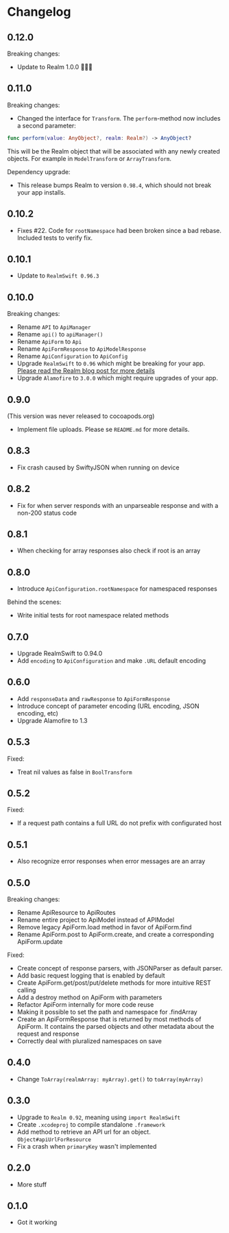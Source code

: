 # Changelog

## 0.12.0

Breaking changes:

- Update to Realm 1.0.0 🎈🎈🎈

## 0.11.0

Breaking changes:

- Changed the interface for `Transform`. The `perform`-method now includes a second parameter:

```swift
func perform(value: AnyObject?, realm: Realm?) -> AnyObject?
```

This will be the Realm object that will be associated with any newly created objects. For example in `ModelTransform` or `ArrayTransform`.

Dependency upgrade:

- This release bumps Realm to version `0.98.4`, which should not break your app installs.

## 0.10.2

- Fixes #22. Code for `rootNamespace` had been broken since a bad rebase. Included tests to verify fix.

## 0.10.1

- Update to `RealmSwift 0.96.3`

## 0.10.0
Breaking changes:

- Rename `API` to `ApiManager`
- Rename `api()` to `apiManager()`
- Rename `ApiForm` to `Api`
- Rename `ApiFormResponse` to `ApiModelResponse`
- Rename `ApiConfiguration` to `ApiConfig`
- Upgrade `RealmSwift` to `0.96` which might be breaking for your app. [Please read the Realm blog post for more details](https://realm.io/news/realm-objc-swift-0.96.0-beta/)
- Upgrade `Alamofire` to `3.0.0` which might require upgrades of your app.

## 0.9.0

(This version was never released to cocoapods.org)

- Implement file uploads. Please se `README.md` for more details.

## 0.8.3
- Fix crash caused by SwiftyJSON when running on device

## 0.8.2
- Fix for when server responds with an unparseable response and with a non-200 status code

## 0.8.1
- When checking for array responses also check if root is an array

## 0.8.0
- Introduce `ApiConfiguration.rootNamespace` for namespaced responses

Behind the scenes:
- Write initial tests for root namespace related methods

## 0.7.0
- Upgrade RealmSwift to 0.94.0
- Add `encoding` to `ApiConfiguration` and make `.URL` default encoding

## 0.6.0
- Add `responseData` and `rawResponse` to `ApiFormResponse`
- Introduce concept of parameter encoding (URL encoding, JSON encoding, etc)
- Upgrade Alamofire to 1.3

## 0.5.3
Fixed:
- Treat nil values as false in `BoolTransform`

## 0.5.2
Fixed:
- If a request path contains a full URL do not prefix with configurated host

## 0.5.1
- Also recognize error responses when error messages are an array

## 0.5.0
Breaking changes:
- Rename ApiResource to ApiRoutes
- Rename entire project to ApiModel instead of APIModel
- Remove legacy ApiForm.load method in favor of ApiForm.find
- Rename ApiForm.post to ApiForm.create, and create a corresponding ApiForm.update

Fixed:
- Create concept of response parsers, with JSONParser as default parser.
- Add basic request logging that is enabled by default
- Create ApiForm.get/post/put/delete methods for more intuitive REST calling
- Add a destroy method on ApiForm with parameters
- Refactor ApiForm internally for more code reuse
- Making it possible to set the path and namespace for .findArray
- Create an ApiFormResponse that is returned by most methods of ApiForm. It contains the parsed objects and other metadata about the request and response
- Correctly deal with pluralized namespaces on save

## 0.4.0
- Change `ToArray(realmArray: myArray).get()` to `toArray(myArray)`

## 0.3.0

- Upgrade to `Realm 0.92`, meaning using `import RealmSwift`
- Create `.xcodeproj` to compile standalone `.framework`
- Add method to retrieve an API url for an object. `Object#apiUrlForResource`
- Fix a crash when `primaryKey` wasn't implemented

## 0.2.0

- More stuff

## 0.1.0

- Got it working
